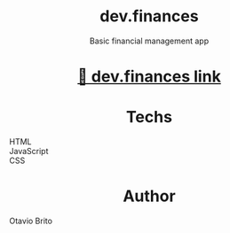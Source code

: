 <h1 align="center">dev.finances</h1>
<p align="center">Basic financial management app</p>
<h1 align="center">
    <a href="https://otaviofbrito.github.io/dev-finances/">🔗 dev.finances link</a>
</h1>
<h1 align="center">Techs</h1>
<p>HTML<br>JavaScript<br>CSS<p>
<h1 align="center">Author</h1>
<p>Otavio Brito</p>
